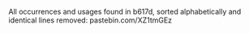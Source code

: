 All occurrences and usages found in b617d, sorted alphabetically and identical lines removed: pastebin.com/XZ1tmGEz